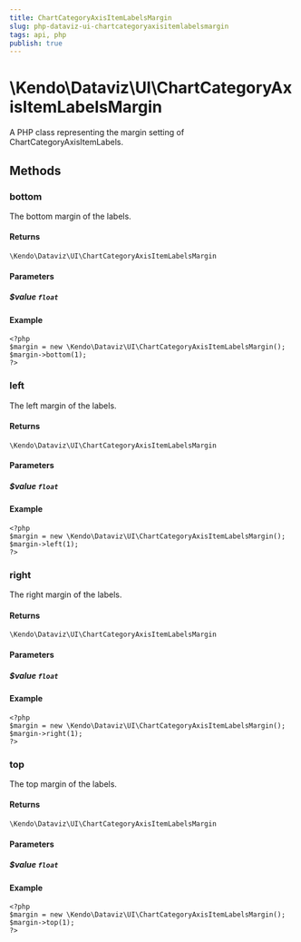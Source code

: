 ```yaml
---
title: ChartCategoryAxisItemLabelsMargin
slug: php-dataviz-ui-chartcategoryaxisitemlabelsmargin
tags: api, php
publish: true
---
```


# \Kendo\Dataviz\UI\ChartCategoryAxisItemLabelsMargin

A PHP class representing the margin setting of ChartCategoryAxisItemLabels.


## Methods

### bottom
The bottom margin of the labels.

#### Returns
`\Kendo\Dataviz\UI\ChartCategoryAxisItemLabelsMargin`

#### Parameters

##### $value `float`



#### Example 
    <?php
    $margin = new \Kendo\Dataviz\UI\ChartCategoryAxisItemLabelsMargin();
    $margin->bottom(1);
    ?>

### left
The left margin of the labels.

#### Returns
`\Kendo\Dataviz\UI\ChartCategoryAxisItemLabelsMargin`

#### Parameters

##### $value `float`



#### Example 
    <?php
    $margin = new \Kendo\Dataviz\UI\ChartCategoryAxisItemLabelsMargin();
    $margin->left(1);
    ?>

### right
The right margin of the labels.

#### Returns
`\Kendo\Dataviz\UI\ChartCategoryAxisItemLabelsMargin`

#### Parameters

##### $value `float`



#### Example 
    <?php
    $margin = new \Kendo\Dataviz\UI\ChartCategoryAxisItemLabelsMargin();
    $margin->right(1);
    ?>

### top
The top margin of the labels.

#### Returns
`\Kendo\Dataviz\UI\ChartCategoryAxisItemLabelsMargin`

#### Parameters

##### $value `float`



#### Example 
    <?php
    $margin = new \Kendo\Dataviz\UI\ChartCategoryAxisItemLabelsMargin();
    $margin->top(1);
    ?>

 
